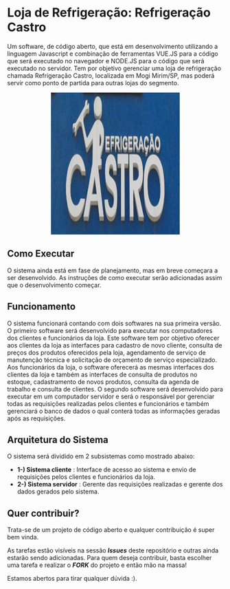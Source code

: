 # Loja de Refrigeração: Refrigeração Castro

Um software, de código aberto, que está em desenvolvimento utilizando a linguagem Javascript e combinação de ferramentas VUE.JS para a código que será executado no navegador e NODE.JS para o código que será executado no servidor. Tem por objetivo gerenciar uma loja de refrigeração chamada Refrigeração Castro, localizada em Mogi Mirim/SP, mas poderá servir como ponto de partida para outras lojas do segmento.

<p align="center">
  <img width="300" height="330" src="images/logo.png">
</p>

## Como Executar

O sistema ainda está em fase de planejamento, mas em breve começara a ser desenvolvido. As instruções de como executar serão adicionadas assim que o desenvolvimento começar.

## Funcionamento

O sistema funcionará contando com dois softwares na sua primeira versão. O primeiro software será desenvolvido para executar nos computadores dos clientes e funcionários da loja. Este software tem por objetivo oferecer aos clientes da loja as interfaces para cadastro de novo cliente, consulta de preços dos produtos oferecidos pela loja, agendamento de serviço de manutenção técnica e solicitação de orçamento de serviço especializado. Aos funcionários da loja, o software oferecerá as mesmas interfaces dos clientes da loja e também as interfaces de consulta de produtos no estoque, cadastramento de novos produtos, consulta da agenda de trabalho e consulta de clientes. O segundo software será desenvolvido para executar em um computador servidor e será o responsável por gerenciar todas as requisições realizadas pelos clientes e funcionários e também gerenciará o banco de dados o qual conterá todas as informações geradas após as requisições.

## Arquitetura do Sistema

O sistema será dividido em 2 subsistemas como mostrado abaixo:

- **1-) Sistema cliente**        : Interface de acesso ao sistema e envio de requisições pelos clientes e funcionários da loja.
- **2-) Sistema servidor**       : Gerente das requisições realizadas e gerente dos dados gerados pelo sistema.

## Quer contribuir?

Trata-se de um projeto de código aberto e qualquer contribuição é super bem vinda.

As tarefas estão visíveis na sessão **_Issues_** deste repositório e outras ainda estarão sendo adicionadas. Para quem deseja contribuir, basta escolher uma tarefa e realizar o **_FORK_** do projeto e então mão na massa!

Estamos abertos para tirar qualquer dúvida :).
